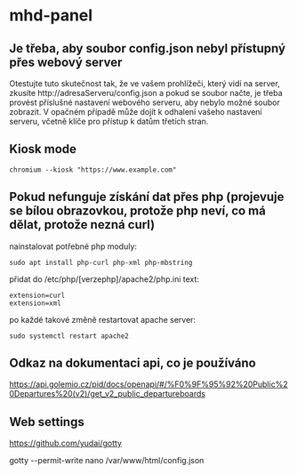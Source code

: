 # mhd-panel

## Je třeba, aby soubor config.json nebyl přístupný přes webový server
Otestujte tuto skutečnost tak, že ve vašem prohlížeči, který vidí na server, zkusíte http://adresaServeru/config.json a pokud se soubor načte, je třeba provést příslušné nastavení webového serveru, aby nebylo možné soubor zobrazit. V opačném případě může dojít k odhalení vašeho nastavení serveru, včetně klíče pro přístup k datům třetích stran.

## Kiosk mode
`chromium --kiosk "https://www.example.com"`

## Pokud nefunguje získání dat přes php (projevuje se bílou obrazovkou, protože php neví, co má dělat, protože nezná curl)

nainstalovat potřebné php moduly:

`sudo apt install php-curl php-xml php-mbstring`

přidat do /etc/php/[verzephp]/apache2/php.ini text:

```
extension=curl
extension=xml
```

po každé takové změně restartovat apache server:

`sudo systemctl restart apache2`

## Odkaz na dokumentaci api, co je používáno

https://api.golemio.cz/pid/docs/openapi/#/%F0%9F%95%92%20Public%20Departures%20(v2)/get_v2_public_departureboards

## Web settings
https://github.com/yudai/gotty

<!-- https://github.com/tsl0922/ttyd -->

gotty --permit-write nano /var/www/html/config.json